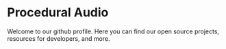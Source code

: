 # Procedural Audio

Welcome to our github profile. Here you can find our open source projects, resources for developers, and more. 
